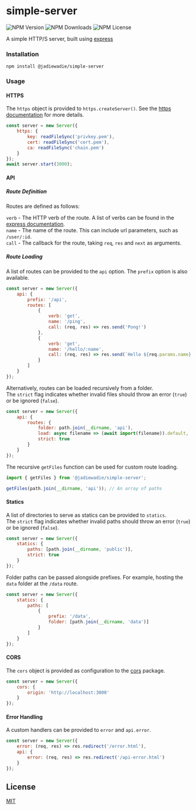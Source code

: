 # simple-server

![NPM Version](https://img.shields.io/npm/v/@jadiewadie/simple-server)
![NPM Downloads](https://img.shields.io/npm/dm/@jadiewadie/simple-server)
![NPM License](https://img.shields.io/npm/l/@jadiewadie/simple-server)

A simple HTTP/S server, built using [express](https://expressjs.com/)

### Installation

```
npm install @jadiewadie/simple-server
```

### Usage

#### HTTPS

The `https` object is provided to `https.createServer()`. See the [https documentation](https://nodejs.org/api/https.html#https_https_createserver_options_requestlistener) for more details.

```js
const server = new Server({
	https: {
		key: readFileSync('privkey.pem'),
		cert: readFileSync('cert.pem'),
		ca: readFileSync('chain.pem')
	}
});
await server.start(3000);
```

#### API

##### Route Definition

Routes are defined as follows:

`verb` - The HTTP verb of the route. A list of verbs can be found in the [express documentation](https://expressjs.com/en/4x/api.html#app.METHOD). <br>
`name` - The name of the route. This can include url parameters, such as `/user/:id`. <br>
`call` - The callback for the route, taking `req`, `res` and `next` as arguments.

##### Route Loading

A list of routes can be provided to the `api` option. The `prefix` option is also available.

```js
const server = new Server({
	api: {
		prefix: '/api',
		routes: [
			{
				verb: 'get',
				name: '/ping',
				call: (req, res) => res.send('Pong!')
			},
			{
				verb: 'get',
				name: '/hello/:name',
				call: (req, res) => res.send(`Hello ${req.params.name}!`)
			}
		]
	}
});
```

Alternatively, routes can be loaded recursively from a folder.<br>
The `strict` flag indicates whether invalid files should throw an error (`true`) or be ignored (`false`).

```js
const server = new Server({
	api: {
		routes: {
			folder: path.join(__dirname, 'api'),
			load: async filename => (await import(filename)).default,
			strict: true
		}
	}
});
```

The recursive `getFiles` function can be used for custom route loading.

```js
import { getFiles } from '@jadiewadie/simple-server';

getFiles(path.join(__dirname, 'api')); // An array of paths
```

#### Statics

A list of directories to serve as statics can be provided to `statics`.<br>
The `strict` flag indicates whether invalid paths should throw an error (`true`) or be ignored (`false`).

```js
const server = new Server({
	statics: {
		paths: [path.join(__dirname, 'public')],
		strict: true
	}
});
```

Folder paths can be passed alongside prefixes. For example, hosting the `data` folder at the `/data` route.

```js
const server = new Server({
	statics: {
		paths: [
			{
				prefix: '/data',
				folder: [path.join(__dirname, 'data')]
			}
		]
	}
});
```

#### CORS

The `cors` object is provided as configuration to the [cors](https://www.npmjs.com/package/cors#configuration-options) package.

```js
const server = new Server({
	cors: {
		origin: 'http://localhost:3000'
	}
});
```

#### Error Handling

A custom handlers can be provided to `error` and `api.error`.

```js
const server = new Server({
	error: (req, res) => res.redirect('/error.html'),
	api: {
		error: (req, res) => res.redirect('/api-error.html')
	}
});
```

## License

[MIT](LICENSE)
